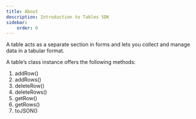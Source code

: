 ```yaml
---
title: About
description: Introduction to Tables SDK
sidebar:
    order: 0
---
```


A table acts as a separate section in forms and lets you collect and manage data in a tabular format. 

A table’s class instance offers the following methods:
1. addRow()
2. addRows()
3. deleteRow()
4. deleteRows()
5. getRow()
6. getRows()
7. toJSON()
